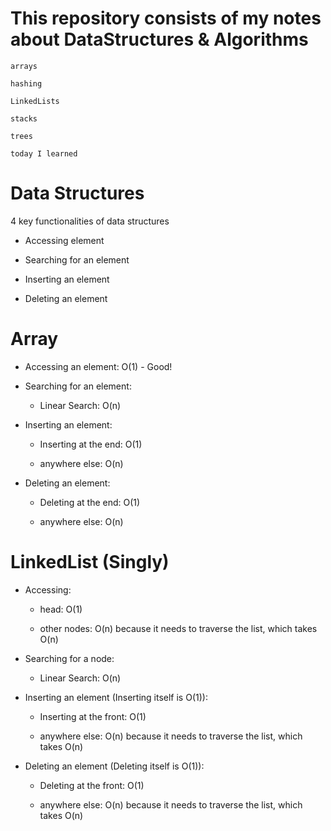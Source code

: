# This repository consists of my notes about DataStructures & Algorithms

`arrays`

`hashing`

`LinkedLists`

`stacks`

`trees`

`today I learned`

# Data Structures

4 key functionalities of data structures

- Accessing element

- Searching for an element

- Inserting an element

- Deleting an element

# Array 

- Accessing an element: O(1) - Good!

- Searching for an element:

    - Linear Search: O(n)

- Inserting an element:

    - Inserting at the end: O(1)

    - anywhere else: O(n)

- Deleting an element: 

    - Deleting at the end: O(1)

    - anywhere else: O(n)

# LinkedList (Singly)

- Accessing: 
    
    - head: O(1)

    - other nodes: O(n) because it needs to traverse the list, which takes O(n)

- Searching for a node:

    - Linear Search: O(n)

- Inserting an element (Inserting itself is O(1)):

    - Inserting at the front: O(1)

    - anywhere else: O(n) because it needs to traverse the list, which takes O(n)

- Deleting an element (Deleting itself is O(1)):

    - Deleting at the front: O(1)

    - anywhere else: O(n) because it needs to traverse the list, which takes O(n)
